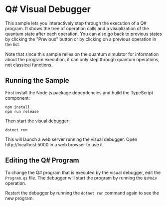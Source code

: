 # Q# Visual Debugger #

This sample lets you interactively step through the execution of a Q# program.
It shows the tree of operation calls and a visualization of the quantum state
after each operation. You can also go back to previous states by clicking the
"Previous" button or by clicking on a previous operation in the list.

Note that since this sample relies on the quantum simulator for information
about the program execution, it can only step through quantum operations, not
classical functions.

## Running the Sample ##

First install the Node.js package dependencies and build the TypeScript
component:

```
npm install
npm run release
```

Then start the visual debugger:

```
dotnet run
```

This will launch a web server running the visual debugger. Open
http://localhost:5000 in a web browser to use it.

## Editing the Q# Program ##

To change the Q# program that is executed by the visual debugger, edit the
`Program.qs` file. The debugger will start the program by running the `QsMain`
operation.

Restart the debugger by running the `dotnet run` command again to see the new
program.

